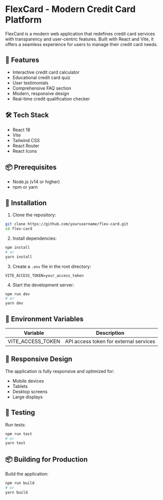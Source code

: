 # FlexCard - Modern Credit Card Platform

FlexCard is a modern web application that redefines credit card services with transparency and user-centric features. Built with React and Vite, it offers a seamless experience for users to manage their credit card needs.

## 🚀 Features

- Interactive credit card calculator
- Educational credit card quiz
- User testimonials
- Comprehensive FAQ section
- Modern, responsive design
- Real-time credit qualification checker

## 🛠️ Tech Stack

- React 18
- Vite
- Tailwind CSS
- React Router
- React Icons

## 📦 Prerequisites

- Node.js (v14 or higher)
- npm or yarn

## 🔧 Installation

1. Clone the repository:
```bash
git clone https://github.com/yourusername/flex-card.git
cd flex-card
```

2. Install dependencies:
```bash
npm install
# or
yarn install
```

3. Create a `.env` file in the root directory:
```env
VITE_ACCESS_TOKEN=your_access_token
```

4. Start the development server:
```bash
npm run dev
# or
yarn dev
```

## 🔑 Environment Variables

| Variable | Description |
|----------|-------------|
| VITE_ACCESS_TOKEN | API access token for external services |

## 📱 Responsive Design

The application is fully responsive and optimized for:
- Mobile devices
- Tablets
- Desktop screens
- Large displays

## 🧪 Testing

Run tests:
```bash
npm run test
# or
yarn test
```

## 📦 Building for Production

Build the application:
```bash
npm run build
# or
yarn build
```

